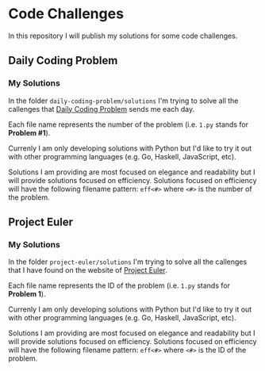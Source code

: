 # Code Challenges

In this repository I will publish my solutions for some code challenges.

## Daily Coding Problem
### My Solutions

In the folder `daily-coding-problem/solutions` I'm trying to solve all the callenges that [Daily Coding Problem](https://www.dailycodingproblem.com) sends me each day.

Each file name represents the number of the problem (i.e. `1.py` stands for **Problem #1**).

Currenly I am only developing solutions with Python but I'd like to try it out with other programming languages (e.g. Go, Haskell, JavaScript, etc).

Solutions I am providing are most focused on elegance and readability but I will provide solutions focused on efficiency. Solutions focused on efficiency will have the following filename pattern: `eff<#>` where `<#>` is the number of the problem.

## Project Euler
### My Solutions

In the folder `project-euler/solutions` I'm trying to solve all the callenges that I have found on the website of [Project Euler](https://projecteuler.net/archives).

Each file name represents the ID of the problem (i.e. `1.py` stands for **Problem 1**).

Currenly I am only developing solutions with Python but I'd like to try it out with other programming languages (e.g. Go, Haskell, JavaScript, etc).

Solutions I am providing are most focused on elegance and readability but I will provide solutions focused on efficiency. Solutions focused on efficiency will have the following filename pattern: `eff<#>` where `<#>` is the ID of the problem.